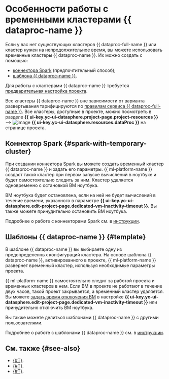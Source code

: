 # Особенности работы с временными кластерами {{ dataproc-name }}

Если у вас нет существующих кластеров {{ dataproc-full-name }} или кластер нужен на непродолжительное время, вы можете использовать временные кластеры {{ dataproc-name }}. Их можно создать с помощью:

* [коннектора Spark](#spark-with-temporary-cluster) (предпочтительный способ);
* [шаблона {{ dataproc-name }}](#template).

Для работы с кластерами {{ dataproc-name }} требуется [предварительная настройка проекта](data-proc.md#settings).

Все кластеры {{ dataproc-name }} вне зависимости от варианта развертывания тарифицируются по [правилам сервиса {{ dataproc-full-name }}](../../data-proc/pricing.md). Все кластеры, доступные в проекте, можно посмотреть в разделе **{{ ui-key.yc-ui-datasphere.project-page.project-resources }}** ⟶ ![image](../../_assets/data-proc/data-proc.svg) **{{ ui-key.yc-ui-datasphere.resources.dataProc }}** на странице проекта.

## Коннектор Spark {#spark-with-temporary-cluster}

При создании коннектора Spark вы можете создать временный кластер {{ dataproc-name }} и задать его параметры. {{ ml-platform-name }} создаст такой кластер при первом запуске вычислений в ноутбуке и будет самостоятельно следить за ним. Кластер удаляется одновременно с остановкой ВМ ноутбука.

ВМ ноутбука будет остановлена, если на ней не будет вычислений в течение времени, указанного в параметре **{{ ui-key.yc-ui-datasphere.edit-project-page.dedicated-vm-inactivity-timeout }}**. Вы также можете принудительно остановить ВМ ноутбука.

Подробнее о работе с коннекторами Spark см. в [инструкции](../operations/data/spark-connectors.md).

## Шаблоны {{ dataproc-name }} {#template}

В шаблоне {{ dataproc-name }} вы выбираете одну из предопределенных конфигураций кластера. На основе шаблона {{ dataproc-name }}, активированного в проекте, {{ ml-platform-name }} развернет временный кластер, используя необходимые параметры проекта.

{{ ml-platform-name }} самостоятельно следит за работой проекта и временных кластеров в нем. Если ВМ в проекте не работают в течение двух часов, такой проект закрывается, а временный кластер удаляется. Вы можете [задать время отключения ВМ](../operations/projects/update.md) в настройке **{{ ui-key.yc-ui-datasphere.edit-project-page.dedicated-vm-inactivity-timeout }}** или принудительно отключить ВМ ноутбука.

Вы также можете делиться шаблонами {{ dataproc-name }} с другими пользователями.

Подробнее о работе с шаблонами {{ dataproc-name }} см. в [инструкции](../operations/data-proc-template.md).

## См. также {#see-also}

* [{#T}](data-proc-template.md).
* [{#T}](../tutorials/data-proc-integration.md).
* [{#T}](spark-connector.md).
